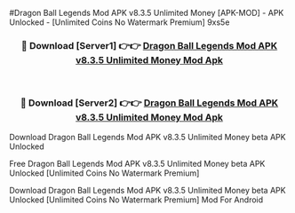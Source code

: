 #Dragon Ball Legends Mod APK v8.3.5 Unlimited Money [APK-MOD] - APK Unlocked - [Unlimited Coins No Watermark Premium] 9xs5e



<div align="center">

<h3>🔴 Download [Server1] 👉👉 <a href="https://momento.my/?title=Dragon_Ball_Legends_Mod_APK_v8.3.5_Unlimited_Money">Dragon Ball Legends Mod APK v8.3.5 Unlimited Money Mod Apk</a></h3><br>

<h3>🔴 Download [Server2] 👉👉 <a href="https://momento.my/?title=Dragon_Ball_Legends_Mod_APK_v8.3.5_Unlimited_Money">Dragon Ball Legends Mod APK v8.3.5 Unlimited Money Mod Apk</a></h3>
</div>



Download Dragon Ball Legends Mod APK v8.3.5 Unlimited Money beta APK Unlocked

Free Dragon Ball Legends Mod APK v8.3.5 Unlimited Money beta APK Unlocked [Unlimited Coins No Watermark Premium]

Download Dragon Ball Legends Mod APK v8.3.5 Unlimited Money beta APK Unlocked [Unlimited Coins No Watermark Premium] Mod For Android
